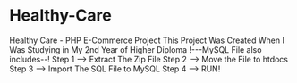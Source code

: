 # Healthy-Care
Healthy Care - PHP E-Commerce Project
This Project Was Created When I Was Studying in My 2nd Year of Higher Diploma
!---MySQL File also includes--!
Step 1 --> Extract The Zip File
Step 2 --> Move the File to htdocs
Step 3 --> Import The SQL File to MySQL
Step 4 --> RUN!
